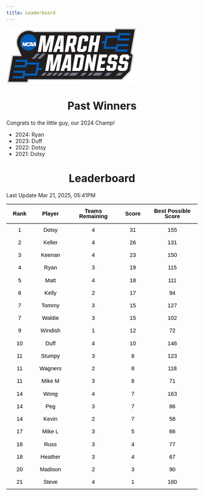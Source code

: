 ```yaml
---
title: Leaderboard
---
```


<link href="/rmarkdown-libs/tabwid/tabwid.css" rel="stylesheet" />
<script src="/rmarkdown-libs/tabwid/tabwid.js"></script>
<style type="text/css">
h1 {
  text-align: center;
}
</style>

![](march_madness_logo.png)

# Past Winners

Congrats to the little guy, our 2024 Champ!

- 2024: Ryan
- 2023: Duff
- 2022: Dotsy
- 2021: Dotsy

# Leaderboard

Last Update Mar 21, 2025, 05:41PM

<div class="tabwid"><style>.cl-5434f956{}.cl-543120d8{font-family:'Helvetica';font-size:11pt;font-weight:bold;font-style:normal;text-decoration:none;color:rgba(0, 0, 0, 1.00);background-color:transparent;}.cl-543120ec{font-family:'Helvetica';font-size:11pt;font-weight:normal;font-style:normal;text-decoration:none;color:rgba(0, 0, 0, 1.00);background-color:transparent;}.cl-54329daa{margin:0;text-align:center;border-bottom: 0 solid rgba(0, 0, 0, 1.00);border-top: 0 solid rgba(0, 0, 0, 1.00);border-left: 0 solid rgba(0, 0, 0, 1.00);border-right: 0 solid rgba(0, 0, 0, 1.00);padding-bottom:5pt;padding-top:5pt;padding-left:5pt;padding-right:5pt;line-height: 1;background-color:transparent;}.cl-5432a872{width:0.659in;background-color:transparent;vertical-align: middle;border-bottom: 1.5pt solid rgba(102, 102, 102, 1.00);border-top: 1.5pt solid rgba(102, 102, 102, 1.00);border-left: 0 solid rgba(0, 0, 0, 1.00);border-right: 0 solid rgba(0, 0, 0, 1.00);margin-bottom:0;margin-top:0;margin-left:0;margin-right:0;}.cl-5432a873{width:0.897in;background-color:transparent;vertical-align: middle;border-bottom: 1.5pt solid rgba(102, 102, 102, 1.00);border-top: 1.5pt solid rgba(102, 102, 102, 1.00);border-left: 0 solid rgba(0, 0, 0, 1.00);border-right: 0 solid rgba(0, 0, 0, 1.00);margin-bottom:0;margin-top:0;margin-left:0;margin-right:0;}.cl-5432a874{width:1.593in;background-color:transparent;vertical-align: middle;border-bottom: 1.5pt solid rgba(102, 102, 102, 1.00);border-top: 1.5pt solid rgba(102, 102, 102, 1.00);border-left: 0 solid rgba(0, 0, 0, 1.00);border-right: 0 solid rgba(0, 0, 0, 1.00);margin-bottom:0;margin-top:0;margin-left:0;margin-right:0;}.cl-5432a87c{width:0.71in;background-color:transparent;vertical-align: middle;border-bottom: 1.5pt solid rgba(102, 102, 102, 1.00);border-top: 1.5pt solid rgba(102, 102, 102, 1.00);border-left: 0 solid rgba(0, 0, 0, 1.00);border-right: 0 solid rgba(0, 0, 0, 1.00);margin-bottom:0;margin-top:0;margin-left:0;margin-right:0;}.cl-5432a87d{width:1.754in;background-color:transparent;vertical-align: middle;border-bottom: 1.5pt solid rgba(102, 102, 102, 1.00);border-top: 1.5pt solid rgba(102, 102, 102, 1.00);border-left: 0 solid rgba(0, 0, 0, 1.00);border-right: 0 solid rgba(0, 0, 0, 1.00);margin-bottom:0;margin-top:0;margin-left:0;margin-right:0;}.cl-5432a886{width:0.659in;background-color:transparent;vertical-align: middle;border-bottom: 0 solid rgba(0, 0, 0, 1.00);border-top: 0 solid rgba(0, 0, 0, 1.00);border-left: 0 solid rgba(0, 0, 0, 1.00);border-right: 0 solid rgba(0, 0, 0, 1.00);margin-bottom:0;margin-top:0;margin-left:0;margin-right:0;}.cl-5432a887{width:0.897in;background-color:transparent;vertical-align: middle;border-bottom: 0 solid rgba(0, 0, 0, 1.00);border-top: 0 solid rgba(0, 0, 0, 1.00);border-left: 0 solid rgba(0, 0, 0, 1.00);border-right: 0 solid rgba(0, 0, 0, 1.00);margin-bottom:0;margin-top:0;margin-left:0;margin-right:0;}.cl-5432a890{width:1.593in;background-color:transparent;vertical-align: middle;border-bottom: 0 solid rgba(0, 0, 0, 1.00);border-top: 0 solid rgba(0, 0, 0, 1.00);border-left: 0 solid rgba(0, 0, 0, 1.00);border-right: 0 solid rgba(0, 0, 0, 1.00);margin-bottom:0;margin-top:0;margin-left:0;margin-right:0;}.cl-5432a891{width:0.71in;background-color:transparent;vertical-align: middle;border-bottom: 0 solid rgba(0, 0, 0, 1.00);border-top: 0 solid rgba(0, 0, 0, 1.00);border-left: 0 solid rgba(0, 0, 0, 1.00);border-right: 0 solid rgba(0, 0, 0, 1.00);margin-bottom:0;margin-top:0;margin-left:0;margin-right:0;}.cl-5432a89a{width:1.754in;background-color:transparent;vertical-align: middle;border-bottom: 0 solid rgba(0, 0, 0, 1.00);border-top: 0 solid rgba(0, 0, 0, 1.00);border-left: 0 solid rgba(0, 0, 0, 1.00);border-right: 0 solid rgba(0, 0, 0, 1.00);margin-bottom:0;margin-top:0;margin-left:0;margin-right:0;}.cl-5432a8a4{width:0.659in;background-color:transparent;vertical-align: middle;border-bottom: 0 solid rgba(0, 0, 0, 1.00);border-top: 0 solid rgba(0, 0, 0, 1.00);border-left: 0 solid rgba(0, 0, 0, 1.00);border-right: 0 solid rgba(0, 0, 0, 1.00);margin-bottom:0;margin-top:0;margin-left:0;margin-right:0;}.cl-5432a8a5{width:0.897in;background-color:transparent;vertical-align: middle;border-bottom: 0 solid rgba(0, 0, 0, 1.00);border-top: 0 solid rgba(0, 0, 0, 1.00);border-left: 0 solid rgba(0, 0, 0, 1.00);border-right: 0 solid rgba(0, 0, 0, 1.00);margin-bottom:0;margin-top:0;margin-left:0;margin-right:0;}.cl-5432a8ae{width:1.593in;background-color:transparent;vertical-align: middle;border-bottom: 0 solid rgba(0, 0, 0, 1.00);border-top: 0 solid rgba(0, 0, 0, 1.00);border-left: 0 solid rgba(0, 0, 0, 1.00);border-right: 0 solid rgba(0, 0, 0, 1.00);margin-bottom:0;margin-top:0;margin-left:0;margin-right:0;}.cl-5432a8af{width:0.71in;background-color:transparent;vertical-align: middle;border-bottom: 0 solid rgba(0, 0, 0, 1.00);border-top: 0 solid rgba(0, 0, 0, 1.00);border-left: 0 solid rgba(0, 0, 0, 1.00);border-right: 0 solid rgba(0, 0, 0, 1.00);margin-bottom:0;margin-top:0;margin-left:0;margin-right:0;}.cl-5432a8b8{width:1.754in;background-color:transparent;vertical-align: middle;border-bottom: 0 solid rgba(0, 0, 0, 1.00);border-top: 0 solid rgba(0, 0, 0, 1.00);border-left: 0 solid rgba(0, 0, 0, 1.00);border-right: 0 solid rgba(0, 0, 0, 1.00);margin-bottom:0;margin-top:0;margin-left:0;margin-right:0;}.cl-5432a8b9{width:0.659in;background-color:transparent;vertical-align: middle;border-bottom: 0 solid rgba(0, 0, 0, 1.00);border-top: 0 solid rgba(0, 0, 0, 1.00);border-left: 0 solid rgba(0, 0, 0, 1.00);border-right: 0 solid rgba(0, 0, 0, 1.00);margin-bottom:0;margin-top:0;margin-left:0;margin-right:0;}.cl-5432a8ba{width:0.897in;background-color:transparent;vertical-align: middle;border-bottom: 0 solid rgba(0, 0, 0, 1.00);border-top: 0 solid rgba(0, 0, 0, 1.00);border-left: 0 solid rgba(0, 0, 0, 1.00);border-right: 0 solid rgba(0, 0, 0, 1.00);margin-bottom:0;margin-top:0;margin-left:0;margin-right:0;}.cl-5432a8c2{width:1.593in;background-color:transparent;vertical-align: middle;border-bottom: 0 solid rgba(0, 0, 0, 1.00);border-top: 0 solid rgba(0, 0, 0, 1.00);border-left: 0 solid rgba(0, 0, 0, 1.00);border-right: 0 solid rgba(0, 0, 0, 1.00);margin-bottom:0;margin-top:0;margin-left:0;margin-right:0;}.cl-5432a8c3{width:0.71in;background-color:transparent;vertical-align: middle;border-bottom: 0 solid rgba(0, 0, 0, 1.00);border-top: 0 solid rgba(0, 0, 0, 1.00);border-left: 0 solid rgba(0, 0, 0, 1.00);border-right: 0 solid rgba(0, 0, 0, 1.00);margin-bottom:0;margin-top:0;margin-left:0;margin-right:0;}.cl-5432a8c4{width:1.754in;background-color:transparent;vertical-align: middle;border-bottom: 0 solid rgba(0, 0, 0, 1.00);border-top: 0 solid rgba(0, 0, 0, 1.00);border-left: 0 solid rgba(0, 0, 0, 1.00);border-right: 0 solid rgba(0, 0, 0, 1.00);margin-bottom:0;margin-top:0;margin-left:0;margin-right:0;}.cl-5432a8cc{width:0.659in;background-color:transparent;vertical-align: middle;border-bottom: 0 solid rgba(0, 0, 0, 1.00);border-top: 0 solid rgba(0, 0, 0, 1.00);border-left: 0 solid rgba(0, 0, 0, 1.00);border-right: 0 solid rgba(0, 0, 0, 1.00);margin-bottom:0;margin-top:0;margin-left:0;margin-right:0;}.cl-5432a8cd{width:0.897in;background-color:transparent;vertical-align: middle;border-bottom: 0 solid rgba(0, 0, 0, 1.00);border-top: 0 solid rgba(0, 0, 0, 1.00);border-left: 0 solid rgba(0, 0, 0, 1.00);border-right: 0 solid rgba(0, 0, 0, 1.00);margin-bottom:0;margin-top:0;margin-left:0;margin-right:0;}.cl-5432a8d6{width:1.593in;background-color:transparent;vertical-align: middle;border-bottom: 0 solid rgba(0, 0, 0, 1.00);border-top: 0 solid rgba(0, 0, 0, 1.00);border-left: 0 solid rgba(0, 0, 0, 1.00);border-right: 0 solid rgba(0, 0, 0, 1.00);margin-bottom:0;margin-top:0;margin-left:0;margin-right:0;}.cl-5432a8d7{width:0.71in;background-color:transparent;vertical-align: middle;border-bottom: 0 solid rgba(0, 0, 0, 1.00);border-top: 0 solid rgba(0, 0, 0, 1.00);border-left: 0 solid rgba(0, 0, 0, 1.00);border-right: 0 solid rgba(0, 0, 0, 1.00);margin-bottom:0;margin-top:0;margin-left:0;margin-right:0;}.cl-5432a8d8{width:1.754in;background-color:transparent;vertical-align: middle;border-bottom: 0 solid rgba(0, 0, 0, 1.00);border-top: 0 solid rgba(0, 0, 0, 1.00);border-left: 0 solid rgba(0, 0, 0, 1.00);border-right: 0 solid rgba(0, 0, 0, 1.00);margin-bottom:0;margin-top:0;margin-left:0;margin-right:0;}.cl-5432a8e0{width:0.659in;background-color:transparent;vertical-align: middle;border-bottom: 0 solid rgba(0, 0, 0, 1.00);border-top: 0 solid rgba(0, 0, 0, 1.00);border-left: 0 solid rgba(0, 0, 0, 1.00);border-right: 0 solid rgba(0, 0, 0, 1.00);margin-bottom:0;margin-top:0;margin-left:0;margin-right:0;}.cl-5432a8e1{width:0.897in;background-color:transparent;vertical-align: middle;border-bottom: 0 solid rgba(0, 0, 0, 1.00);border-top: 0 solid rgba(0, 0, 0, 1.00);border-left: 0 solid rgba(0, 0, 0, 1.00);border-right: 0 solid rgba(0, 0, 0, 1.00);margin-bottom:0;margin-top:0;margin-left:0;margin-right:0;}.cl-5432a8e2{width:1.593in;background-color:transparent;vertical-align: middle;border-bottom: 0 solid rgba(0, 0, 0, 1.00);border-top: 0 solid rgba(0, 0, 0, 1.00);border-left: 0 solid rgba(0, 0, 0, 1.00);border-right: 0 solid rgba(0, 0, 0, 1.00);margin-bottom:0;margin-top:0;margin-left:0;margin-right:0;}.cl-5432a8ea{width:0.71in;background-color:transparent;vertical-align: middle;border-bottom: 0 solid rgba(0, 0, 0, 1.00);border-top: 0 solid rgba(0, 0, 0, 1.00);border-left: 0 solid rgba(0, 0, 0, 1.00);border-right: 0 solid rgba(0, 0, 0, 1.00);margin-bottom:0;margin-top:0;margin-left:0;margin-right:0;}.cl-5432a8f4{width:1.754in;background-color:transparent;vertical-align: middle;border-bottom: 0 solid rgba(0, 0, 0, 1.00);border-top: 0 solid rgba(0, 0, 0, 1.00);border-left: 0 solid rgba(0, 0, 0, 1.00);border-right: 0 solid rgba(0, 0, 0, 1.00);margin-bottom:0;margin-top:0;margin-left:0;margin-right:0;}.cl-5432a8f5{width:0.659in;background-color:transparent;vertical-align: middle;border-bottom: 0 solid rgba(0, 0, 0, 1.00);border-top: 0 solid rgba(0, 0, 0, 1.00);border-left: 0 solid rgba(0, 0, 0, 1.00);border-right: 0 solid rgba(0, 0, 0, 1.00);margin-bottom:0;margin-top:0;margin-left:0;margin-right:0;}.cl-5432a8f6{width:0.897in;background-color:transparent;vertical-align: middle;border-bottom: 0 solid rgba(0, 0, 0, 1.00);border-top: 0 solid rgba(0, 0, 0, 1.00);border-left: 0 solid rgba(0, 0, 0, 1.00);border-right: 0 solid rgba(0, 0, 0, 1.00);margin-bottom:0;margin-top:0;margin-left:0;margin-right:0;}.cl-5432a8fe{width:1.593in;background-color:transparent;vertical-align: middle;border-bottom: 0 solid rgba(0, 0, 0, 1.00);border-top: 0 solid rgba(0, 0, 0, 1.00);border-left: 0 solid rgba(0, 0, 0, 1.00);border-right: 0 solid rgba(0, 0, 0, 1.00);margin-bottom:0;margin-top:0;margin-left:0;margin-right:0;}.cl-5432a8ff{width:0.71in;background-color:transparent;vertical-align: middle;border-bottom: 0 solid rgba(0, 0, 0, 1.00);border-top: 0 solid rgba(0, 0, 0, 1.00);border-left: 0 solid rgba(0, 0, 0, 1.00);border-right: 0 solid rgba(0, 0, 0, 1.00);margin-bottom:0;margin-top:0;margin-left:0;margin-right:0;}.cl-5432a908{width:1.754in;background-color:transparent;vertical-align: middle;border-bottom: 0 solid rgba(0, 0, 0, 1.00);border-top: 0 solid rgba(0, 0, 0, 1.00);border-left: 0 solid rgba(0, 0, 0, 1.00);border-right: 0 solid rgba(0, 0, 0, 1.00);margin-bottom:0;margin-top:0;margin-left:0;margin-right:0;}.cl-5432a909{width:0.659in;background-color:transparent;vertical-align: middle;border-bottom: 0 solid rgba(0, 0, 0, 1.00);border-top: 0 solid rgba(0, 0, 0, 1.00);border-left: 0 solid rgba(0, 0, 0, 1.00);border-right: 0 solid rgba(0, 0, 0, 1.00);margin-bottom:0;margin-top:0;margin-left:0;margin-right:0;}.cl-5432a90a{width:0.897in;background-color:transparent;vertical-align: middle;border-bottom: 0 solid rgba(0, 0, 0, 1.00);border-top: 0 solid rgba(0, 0, 0, 1.00);border-left: 0 solid rgba(0, 0, 0, 1.00);border-right: 0 solid rgba(0, 0, 0, 1.00);margin-bottom:0;margin-top:0;margin-left:0;margin-right:0;}.cl-5432a90b{width:1.593in;background-color:transparent;vertical-align: middle;border-bottom: 0 solid rgba(0, 0, 0, 1.00);border-top: 0 solid rgba(0, 0, 0, 1.00);border-left: 0 solid rgba(0, 0, 0, 1.00);border-right: 0 solid rgba(0, 0, 0, 1.00);margin-bottom:0;margin-top:0;margin-left:0;margin-right:0;}.cl-5432a90c{width:0.71in;background-color:transparent;vertical-align: middle;border-bottom: 0 solid rgba(0, 0, 0, 1.00);border-top: 0 solid rgba(0, 0, 0, 1.00);border-left: 0 solid rgba(0, 0, 0, 1.00);border-right: 0 solid rgba(0, 0, 0, 1.00);margin-bottom:0;margin-top:0;margin-left:0;margin-right:0;}.cl-5432a912{width:1.754in;background-color:transparent;vertical-align: middle;border-bottom: 0 solid rgba(0, 0, 0, 1.00);border-top: 0 solid rgba(0, 0, 0, 1.00);border-left: 0 solid rgba(0, 0, 0, 1.00);border-right: 0 solid rgba(0, 0, 0, 1.00);margin-bottom:0;margin-top:0;margin-left:0;margin-right:0;}.cl-5432a913{width:0.659in;background-color:transparent;vertical-align: middle;border-bottom: 0 solid rgba(0, 0, 0, 1.00);border-top: 0 solid rgba(0, 0, 0, 1.00);border-left: 0 solid rgba(0, 0, 0, 1.00);border-right: 0 solid rgba(0, 0, 0, 1.00);margin-bottom:0;margin-top:0;margin-left:0;margin-right:0;}.cl-5432a914{width:0.897in;background-color:transparent;vertical-align: middle;border-bottom: 0 solid rgba(0, 0, 0, 1.00);border-top: 0 solid rgba(0, 0, 0, 1.00);border-left: 0 solid rgba(0, 0, 0, 1.00);border-right: 0 solid rgba(0, 0, 0, 1.00);margin-bottom:0;margin-top:0;margin-left:0;margin-right:0;}.cl-5432a91c{width:1.593in;background-color:transparent;vertical-align: middle;border-bottom: 0 solid rgba(0, 0, 0, 1.00);border-top: 0 solid rgba(0, 0, 0, 1.00);border-left: 0 solid rgba(0, 0, 0, 1.00);border-right: 0 solid rgba(0, 0, 0, 1.00);margin-bottom:0;margin-top:0;margin-left:0;margin-right:0;}.cl-5432a91d{width:0.71in;background-color:transparent;vertical-align: middle;border-bottom: 0 solid rgba(0, 0, 0, 1.00);border-top: 0 solid rgba(0, 0, 0, 1.00);border-left: 0 solid rgba(0, 0, 0, 1.00);border-right: 0 solid rgba(0, 0, 0, 1.00);margin-bottom:0;margin-top:0;margin-left:0;margin-right:0;}.cl-5432a91e{width:1.754in;background-color:transparent;vertical-align: middle;border-bottom: 0 solid rgba(0, 0, 0, 1.00);border-top: 0 solid rgba(0, 0, 0, 1.00);border-left: 0 solid rgba(0, 0, 0, 1.00);border-right: 0 solid rgba(0, 0, 0, 1.00);margin-bottom:0;margin-top:0;margin-left:0;margin-right:0;}.cl-5432a926{width:0.659in;background-color:transparent;vertical-align: middle;border-bottom: 0 solid rgba(0, 0, 0, 1.00);border-top: 0 solid rgba(0, 0, 0, 1.00);border-left: 0 solid rgba(0, 0, 0, 1.00);border-right: 0 solid rgba(0, 0, 0, 1.00);margin-bottom:0;margin-top:0;margin-left:0;margin-right:0;}.cl-5432a927{width:0.897in;background-color:transparent;vertical-align: middle;border-bottom: 0 solid rgba(0, 0, 0, 1.00);border-top: 0 solid rgba(0, 0, 0, 1.00);border-left: 0 solid rgba(0, 0, 0, 1.00);border-right: 0 solid rgba(0, 0, 0, 1.00);margin-bottom:0;margin-top:0;margin-left:0;margin-right:0;}.cl-5432a928{width:1.593in;background-color:transparent;vertical-align: middle;border-bottom: 0 solid rgba(0, 0, 0, 1.00);border-top: 0 solid rgba(0, 0, 0, 1.00);border-left: 0 solid rgba(0, 0, 0, 1.00);border-right: 0 solid rgba(0, 0, 0, 1.00);margin-bottom:0;margin-top:0;margin-left:0;margin-right:0;}.cl-5432a929{width:0.71in;background-color:transparent;vertical-align: middle;border-bottom: 0 solid rgba(0, 0, 0, 1.00);border-top: 0 solid rgba(0, 0, 0, 1.00);border-left: 0 solid rgba(0, 0, 0, 1.00);border-right: 0 solid rgba(0, 0, 0, 1.00);margin-bottom:0;margin-top:0;margin-left:0;margin-right:0;}.cl-5432a930{width:1.754in;background-color:transparent;vertical-align: middle;border-bottom: 0 solid rgba(0, 0, 0, 1.00);border-top: 0 solid rgba(0, 0, 0, 1.00);border-left: 0 solid rgba(0, 0, 0, 1.00);border-right: 0 solid rgba(0, 0, 0, 1.00);margin-bottom:0;margin-top:0;margin-left:0;margin-right:0;}.cl-5432a931{width:0.659in;background-color:transparent;vertical-align: middle;border-bottom: 1.5pt solid rgba(102, 102, 102, 1.00);border-top: 0 solid rgba(0, 0, 0, 1.00);border-left: 0 solid rgba(0, 0, 0, 1.00);border-right: 0 solid rgba(0, 0, 0, 1.00);margin-bottom:0;margin-top:0;margin-left:0;margin-right:0;}.cl-5432a93a{width:0.897in;background-color:transparent;vertical-align: middle;border-bottom: 1.5pt solid rgba(102, 102, 102, 1.00);border-top: 0 solid rgba(0, 0, 0, 1.00);border-left: 0 solid rgba(0, 0, 0, 1.00);border-right: 0 solid rgba(0, 0, 0, 1.00);margin-bottom:0;margin-top:0;margin-left:0;margin-right:0;}.cl-5432a93b{width:1.593in;background-color:transparent;vertical-align: middle;border-bottom: 1.5pt solid rgba(102, 102, 102, 1.00);border-top: 0 solid rgba(0, 0, 0, 1.00);border-left: 0 solid rgba(0, 0, 0, 1.00);border-right: 0 solid rgba(0, 0, 0, 1.00);margin-bottom:0;margin-top:0;margin-left:0;margin-right:0;}.cl-5432a944{width:0.71in;background-color:transparent;vertical-align: middle;border-bottom: 1.5pt solid rgba(102, 102, 102, 1.00);border-top: 0 solid rgba(0, 0, 0, 1.00);border-left: 0 solid rgba(0, 0, 0, 1.00);border-right: 0 solid rgba(0, 0, 0, 1.00);margin-bottom:0;margin-top:0;margin-left:0;margin-right:0;}.cl-5432a94e{width:1.754in;background-color:transparent;vertical-align: middle;border-bottom: 1.5pt solid rgba(102, 102, 102, 1.00);border-top: 0 solid rgba(0, 0, 0, 1.00);border-left: 0 solid rgba(0, 0, 0, 1.00);border-right: 0 solid rgba(0, 0, 0, 1.00);margin-bottom:0;margin-top:0;margin-left:0;margin-right:0;}</style><table data-quarto-disable-processing='true' class='cl-5434f956'><thead><tr style="overflow-wrap:break-word;"><th class="cl-5432a872"><p class="cl-54329daa"><span class="cl-543120d8">Rank</span></p></th><th class="cl-5432a873"><p class="cl-54329daa"><span class="cl-543120d8">Player</span></p></th><th class="cl-5432a874"><p class="cl-54329daa"><span class="cl-543120d8">Teams Remaining</span></p></th><th class="cl-5432a87c"><p class="cl-54329daa"><span class="cl-543120d8">Score</span></p></th><th class="cl-5432a87d"><p class="cl-54329daa"><span class="cl-543120d8">Best Possible Score</span></p></th></tr></thead><tbody><tr style="overflow-wrap:break-word;"><td class="cl-5432a886"><p class="cl-54329daa"><span class="cl-543120ec">1</span></p></td><td class="cl-5432a887"><p class="cl-54329daa"><span class="cl-543120ec">Dotsy</span></p></td><td class="cl-5432a890"><p class="cl-54329daa"><span class="cl-543120ec">4</span></p></td><td class="cl-5432a891"><p class="cl-54329daa"><span class="cl-543120ec">31</span></p></td><td class="cl-5432a89a"><p class="cl-54329daa"><span class="cl-543120ec">155</span></p></td></tr><tr style="overflow-wrap:break-word;"><td class="cl-5432a8a4"><p class="cl-54329daa"><span class="cl-543120ec">2</span></p></td><td class="cl-5432a8a5"><p class="cl-54329daa"><span class="cl-543120ec">Keller</span></p></td><td class="cl-5432a8ae"><p class="cl-54329daa"><span class="cl-543120ec">4</span></p></td><td class="cl-5432a8af"><p class="cl-54329daa"><span class="cl-543120ec">26</span></p></td><td class="cl-5432a8b8"><p class="cl-54329daa"><span class="cl-543120ec">131</span></p></td></tr><tr style="overflow-wrap:break-word;"><td class="cl-5432a8a4"><p class="cl-54329daa"><span class="cl-543120ec">3</span></p></td><td class="cl-5432a8a5"><p class="cl-54329daa"><span class="cl-543120ec">Keenan</span></p></td><td class="cl-5432a8ae"><p class="cl-54329daa"><span class="cl-543120ec">4</span></p></td><td class="cl-5432a8af"><p class="cl-54329daa"><span class="cl-543120ec">23</span></p></td><td class="cl-5432a8b8"><p class="cl-54329daa"><span class="cl-543120ec">150</span></p></td></tr><tr style="overflow-wrap:break-word;"><td class="cl-5432a886"><p class="cl-54329daa"><span class="cl-543120ec">4</span></p></td><td class="cl-5432a887"><p class="cl-54329daa"><span class="cl-543120ec">Ryan</span></p></td><td class="cl-5432a890"><p class="cl-54329daa"><span class="cl-543120ec">3</span></p></td><td class="cl-5432a891"><p class="cl-54329daa"><span class="cl-543120ec">19</span></p></td><td class="cl-5432a89a"><p class="cl-54329daa"><span class="cl-543120ec">115</span></p></td></tr><tr style="overflow-wrap:break-word;"><td class="cl-5432a8b9"><p class="cl-54329daa"><span class="cl-543120ec">5</span></p></td><td class="cl-5432a8ba"><p class="cl-54329daa"><span class="cl-543120ec">Matt</span></p></td><td class="cl-5432a8c2"><p class="cl-54329daa"><span class="cl-543120ec">4</span></p></td><td class="cl-5432a8c3"><p class="cl-54329daa"><span class="cl-543120ec">18</span></p></td><td class="cl-5432a8c4"><p class="cl-54329daa"><span class="cl-543120ec">111</span></p></td></tr><tr style="overflow-wrap:break-word;"><td class="cl-5432a886"><p class="cl-54329daa"><span class="cl-543120ec">6</span></p></td><td class="cl-5432a887"><p class="cl-54329daa"><span class="cl-543120ec">Kelly</span></p></td><td class="cl-5432a890"><p class="cl-54329daa"><span class="cl-543120ec">2</span></p></td><td class="cl-5432a891"><p class="cl-54329daa"><span class="cl-543120ec">17</span></p></td><td class="cl-5432a89a"><p class="cl-54329daa"><span class="cl-543120ec">94</span></p></td></tr><tr style="overflow-wrap:break-word;"><td class="cl-5432a886"><p class="cl-54329daa"><span class="cl-543120ec">7</span></p></td><td class="cl-5432a887"><p class="cl-54329daa"><span class="cl-543120ec">Tommy</span></p></td><td class="cl-5432a890"><p class="cl-54329daa"><span class="cl-543120ec">3</span></p></td><td class="cl-5432a891"><p class="cl-54329daa"><span class="cl-543120ec">15</span></p></td><td class="cl-5432a89a"><p class="cl-54329daa"><span class="cl-543120ec">127</span></p></td></tr><tr style="overflow-wrap:break-word;"><td class="cl-5432a8cc"><p class="cl-54329daa"><span class="cl-543120ec">7</span></p></td><td class="cl-5432a8cd"><p class="cl-54329daa"><span class="cl-543120ec">Waldie</span></p></td><td class="cl-5432a8d6"><p class="cl-54329daa"><span class="cl-543120ec">3</span></p></td><td class="cl-5432a8d7"><p class="cl-54329daa"><span class="cl-543120ec">15</span></p></td><td class="cl-5432a8d8"><p class="cl-54329daa"><span class="cl-543120ec">102</span></p></td></tr><tr style="overflow-wrap:break-word;"><td class="cl-5432a8e0"><p class="cl-54329daa"><span class="cl-543120ec">9</span></p></td><td class="cl-5432a8e1"><p class="cl-54329daa"><span class="cl-543120ec">Windish</span></p></td><td class="cl-5432a8e2"><p class="cl-54329daa"><span class="cl-543120ec">1</span></p></td><td class="cl-5432a8ea"><p class="cl-54329daa"><span class="cl-543120ec">12</span></p></td><td class="cl-5432a8f4"><p class="cl-54329daa"><span class="cl-543120ec">72</span></p></td></tr><tr style="overflow-wrap:break-word;"><td class="cl-5432a8f5"><p class="cl-54329daa"><span class="cl-543120ec">10</span></p></td><td class="cl-5432a8f6"><p class="cl-54329daa"><span class="cl-543120ec">Duff</span></p></td><td class="cl-5432a8fe"><p class="cl-54329daa"><span class="cl-543120ec">4</span></p></td><td class="cl-5432a8ff"><p class="cl-54329daa"><span class="cl-543120ec">10</span></p></td><td class="cl-5432a908"><p class="cl-54329daa"><span class="cl-543120ec">146</span></p></td></tr><tr style="overflow-wrap:break-word;"><td class="cl-5432a909"><p class="cl-54329daa"><span class="cl-543120ec">11</span></p></td><td class="cl-5432a90a"><p class="cl-54329daa"><span class="cl-543120ec">Stumpy</span></p></td><td class="cl-5432a90b"><p class="cl-54329daa"><span class="cl-543120ec">3</span></p></td><td class="cl-5432a90c"><p class="cl-54329daa"><span class="cl-543120ec">8</span></p></td><td class="cl-5432a912"><p class="cl-54329daa"><span class="cl-543120ec">123</span></p></td></tr><tr style="overflow-wrap:break-word;"><td class="cl-5432a913"><p class="cl-54329daa"><span class="cl-543120ec">11</span></p></td><td class="cl-5432a914"><p class="cl-54329daa"><span class="cl-543120ec">Wagners</span></p></td><td class="cl-5432a91c"><p class="cl-54329daa"><span class="cl-543120ec">2</span></p></td><td class="cl-5432a91d"><p class="cl-54329daa"><span class="cl-543120ec">8</span></p></td><td class="cl-5432a91e"><p class="cl-54329daa"><span class="cl-543120ec">118</span></p></td></tr><tr style="overflow-wrap:break-word;"><td class="cl-5432a8a4"><p class="cl-54329daa"><span class="cl-543120ec">11</span></p></td><td class="cl-5432a8a5"><p class="cl-54329daa"><span class="cl-543120ec">Mike M</span></p></td><td class="cl-5432a8ae"><p class="cl-54329daa"><span class="cl-543120ec">3</span></p></td><td class="cl-5432a8af"><p class="cl-54329daa"><span class="cl-543120ec">8</span></p></td><td class="cl-5432a8b8"><p class="cl-54329daa"><span class="cl-543120ec">71</span></p></td></tr><tr style="overflow-wrap:break-word;"><td class="cl-5432a913"><p class="cl-54329daa"><span class="cl-543120ec">14</span></p></td><td class="cl-5432a914"><p class="cl-54329daa"><span class="cl-543120ec">Wong</span></p></td><td class="cl-5432a91c"><p class="cl-54329daa"><span class="cl-543120ec">4</span></p></td><td class="cl-5432a91d"><p class="cl-54329daa"><span class="cl-543120ec">7</span></p></td><td class="cl-5432a91e"><p class="cl-54329daa"><span class="cl-543120ec">163</span></p></td></tr><tr style="overflow-wrap:break-word;"><td class="cl-5432a913"><p class="cl-54329daa"><span class="cl-543120ec">14</span></p></td><td class="cl-5432a914"><p class="cl-54329daa"><span class="cl-543120ec">Peg</span></p></td><td class="cl-5432a91c"><p class="cl-54329daa"><span class="cl-543120ec">3</span></p></td><td class="cl-5432a91d"><p class="cl-54329daa"><span class="cl-543120ec">7</span></p></td><td class="cl-5432a91e"><p class="cl-54329daa"><span class="cl-543120ec">86</span></p></td></tr><tr style="overflow-wrap:break-word;"><td class="cl-5432a8a4"><p class="cl-54329daa"><span class="cl-543120ec">14</span></p></td><td class="cl-5432a8a5"><p class="cl-54329daa"><span class="cl-543120ec">Kevin</span></p></td><td class="cl-5432a8ae"><p class="cl-54329daa"><span class="cl-543120ec">2</span></p></td><td class="cl-5432a8af"><p class="cl-54329daa"><span class="cl-543120ec">7</span></p></td><td class="cl-5432a8b8"><p class="cl-54329daa"><span class="cl-543120ec">58</span></p></td></tr><tr style="overflow-wrap:break-word;"><td class="cl-5432a8a4"><p class="cl-54329daa"><span class="cl-543120ec">17</span></p></td><td class="cl-5432a8a5"><p class="cl-54329daa"><span class="cl-543120ec">Mike L</span></p></td><td class="cl-5432a8ae"><p class="cl-54329daa"><span class="cl-543120ec">3</span></p></td><td class="cl-5432a8af"><p class="cl-54329daa"><span class="cl-543120ec">5</span></p></td><td class="cl-5432a8b8"><p class="cl-54329daa"><span class="cl-543120ec">66</span></p></td></tr><tr style="overflow-wrap:break-word;"><td class="cl-5432a926"><p class="cl-54329daa"><span class="cl-543120ec">18</span></p></td><td class="cl-5432a927"><p class="cl-54329daa"><span class="cl-543120ec">Russ</span></p></td><td class="cl-5432a928"><p class="cl-54329daa"><span class="cl-543120ec">3</span></p></td><td class="cl-5432a929"><p class="cl-54329daa"><span class="cl-543120ec">4</span></p></td><td class="cl-5432a930"><p class="cl-54329daa"><span class="cl-543120ec">77</span></p></td></tr><tr style="overflow-wrap:break-word;"><td class="cl-5432a8cc"><p class="cl-54329daa"><span class="cl-543120ec">18</span></p></td><td class="cl-5432a8cd"><p class="cl-54329daa"><span class="cl-543120ec">Heather</span></p></td><td class="cl-5432a8d6"><p class="cl-54329daa"><span class="cl-543120ec">3</span></p></td><td class="cl-5432a8d7"><p class="cl-54329daa"><span class="cl-543120ec">4</span></p></td><td class="cl-5432a8d8"><p class="cl-54329daa"><span class="cl-543120ec">67</span></p></td></tr><tr style="overflow-wrap:break-word;"><td class="cl-5432a8e0"><p class="cl-54329daa"><span class="cl-543120ec">20</span></p></td><td class="cl-5432a8e1"><p class="cl-54329daa"><span class="cl-543120ec">Madison</span></p></td><td class="cl-5432a8e2"><p class="cl-54329daa"><span class="cl-543120ec">2</span></p></td><td class="cl-5432a8ea"><p class="cl-54329daa"><span class="cl-543120ec">3</span></p></td><td class="cl-5432a8f4"><p class="cl-54329daa"><span class="cl-543120ec">90</span></p></td></tr><tr style="overflow-wrap:break-word;"><td class="cl-5432a931"><p class="cl-54329daa"><span class="cl-543120ec">21</span></p></td><td class="cl-5432a93a"><p class="cl-54329daa"><span class="cl-543120ec">Steve</span></p></td><td class="cl-5432a93b"><p class="cl-54329daa"><span class="cl-543120ec">4</span></p></td><td class="cl-5432a944"><p class="cl-54329daa"><span class="cl-543120ec">1</span></p></td><td class="cl-5432a94e"><p class="cl-54329daa"><span class="cl-543120ec">180</span></p></td></tr></tbody></table></div>
